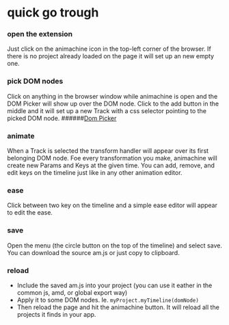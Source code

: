 # quick go trough

### open the extension
Just click on the animachine icon in the top-left corner of the browser. If there is no project already loaded on the page it will set up an new empty one.

### pick DOM nodes
Click on anything in the browser window while animachine is open and the DOM Picker will show up over the DOM node. Click to the add button in the middle and it will set up a new Track with a css selector pointing to the picked DOM node.
######[Dom Picker](dom-picker.md)

### animate
When a Track is selected the transform handler will appear over its first belonging DOM node. Foe every transformation you make, animachine will create new Params and Keys at the given time. You can add, remove, and edit keys on the timeline just like in any other animation editor.

### ease
Click between two key on the timeline and a simple ease editor will appear to edit the ease.

### save
Open the menu (the circle button on the top of the timeline) and select save. You can download the source am.js or just copy to clipboard.


### reload
 - Include the saved am.js into your project (you can use it eather in the common js, amd, or global export way)
 - Apply it to some DOM nodes. Ie. ```myProject.myTimeline(domNode)```
 - Then reload the page and hit the animachine button. It will reload all the projects it finds in your app.
